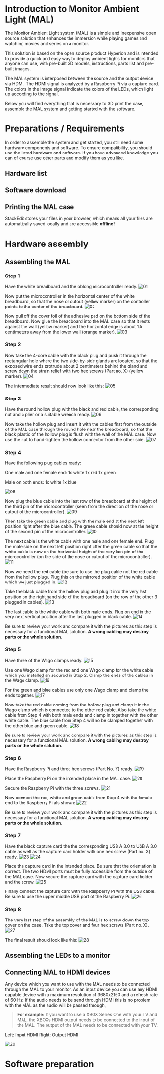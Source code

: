 # Introduction to Monitor Ambient Light (MAL)

The Monitor Ambient Light system (MAL) is a simple and inexpensive open source solution that enhances the immersion while playing games and watching movies and series on a monitor.

This solution is based on the open source product Hyperion and is intended to provide a quick and easy way to deploy ambient lights for monitors that anyone can use, with pre-built 3D models, instructions, parts list and pre-built images.

The MAL system is interposed between the source and the output device via HDMI. The HDMI signal is analyzed by a Raspberry Pi via a capture card. The colors in the image signal indicate the colors of the LEDs, which light up according to the signal.

Below you will find everything that is necessary to 3D print the case, assemble the MAL system and getting started with the software.

# Preparations / Requirements
In order to assemble the system and get started, you still need some hardware components and software. To ensure compatibility, you should use the listed hardware and software. If you have advanced knowledge you can of course use other parts and modify them as you like.
## Hardware list

## Software download

## Printing the MAL case

StackEdit stores your files in your browser, which means all your files are automatically saved locally and are accessible **offline!**

# Hardware assembly
## Assembling the MAL
### Step 1

Have the white breadboard and the oblong microcontroller ready.
![01](/pictures/01.jpeg)

Now put the microcontroller in the horizontal center of the white breadboard, so that the nose or cutout (yellow marker) on the controller points to the center of the breadboard.
![02](/pictures/02.jpeg)

Now pull off the cover foil of the adhesive pad on the bottom side of the breadboard. Now glue the breadboard into the MAL case so that it rests against the wall (yellow marker) and the horizontal edge is about 1.5 centimeters away from the lower wall (orange marker).
![03](/pictures/03.jpeg)

### Step 2

Now take the 4-core cable with the black plug and push it through the rectangular hole where the two side-by-side glands are located, so that the exposed wire ends protrude about 2 centimeters behind the gland and screw down the strain relief with two hex screws (Part no. X) (yellow marker).
![04](/pictures/04.jpeg)

The intermediate result should now look like this:
![05](/pictures/05.jpeg)

### Step 3

Have the round hollow plug with the black and red cable, the corresponding nut and a plier or a suitable wrench ready.
![06](/pictures/06.jpeg)

Now take the hollow plug and insert it with the cables first from the outside of the MAL case through the round hole near the breadboard, so that the black plastic of the hollow plug is flush with the wall of the MAL case.
Now use the nut to hand-tighten the hollow connector from the other side.
![07](/pictures/07.jpeg)

### Step 4

Have the following plug cables ready:

One male and one female end:
1x white
1x red
1x green

Male on both ends:
1x white
1x blue

![08](/pictures/08.jpeg)

Now plug the blue cable into the last row of the breadboard at the height of the third pin of the microcontroller (seen from the direction of the nose or cutout of the microcontroller).
![09](/pictures/09.jpeg)

Then take the green cable and plug with the male end at the next left position right after the blue cable. The green cable should now at the height of the second pin of the microcontroller.
![10](/pictures/10.jpeg)

The next cable is the white cable with one male and one female end.
Plug the male side on the next left position right after the green cable so that the white cable is now on the horizontal height of the very last pin of the microcontroller (on the side of the nose or cutout of the microcontroller).
![11](/pictures/11.jpeg)

Now we need the red cable (be sure to use the plug cable not the red cable from the hollow plug). Plug this on the mirrored position of the white cable which we just plugged in.
![12](/pictures/12.jpeg)

Take the black cable from the hollow plug and plug it into the very last position on the right hand side of the breadboard (on the row of the other 3 plugged in cables).
![13](/pictures/13.jpeg)

The last cable is the white cable with both male ends.
Plug on end in the very next vertical position after the last plugged in black cable.
![14](/pictures/14.jpeg)

Be sure to review your work and compare it with the pictures as this step is necessary for a functional MAL solution. **A wrong cabling may destroy parts or the whole solution.**

### Step 5

Have three of the Wago clamps ready.
![15](/pictures/15.jpeg)

Use one Wago clamp for the red and one Wago clamp for the white cable which you installed an secured in Step 2. Clamp the ends of the cables in the Wago clamp.
![16](/pictures/16.jpeg)

For the green and blue cables use only one Wago clamp and clamp the ends together.
![17](/pictures/17.jpeg)

Now take the red cable coming from the hollow plug and clamp it in the Wago clamp which is connected to the other red cable. Also take the white cable from Step 4 with both male ends and clamp in together with the other white cable. The blue cable from Step 4 will no be clamped together with the other blue and green cable.
![18](/pictures/18.jpeg)

Be sure to review your work and compare it with the pictures as this step is necessary for a functional MAL solution. **A wrong cabling may destroy parts or the whole solution.**

### Step 6

Have the Raspberry Pi and three hex screws (Part No. Y) ready.
![19](/pictures/19.jpeg)

Place the Raspberry Pi on the intended place in the MAL case.
![20](/pictures/20.jpeg)

Secure the Raspberry Pi with the three screws.
![21](/pictures/21.jpeg)

Now connect the red, white and green cable from Step 4 with the female end to the Raspberry Pi als shown:
![22](/pictures/22.jpeg)

Be sure to review your work and compare it with the pictures as this step is necessary for a functional MAL solution. **A wrong cabling may destroy parts or the whole solution.**

### Step 7

Have the black capture card the the corresponding USB A 3.0 to USB A 3.0 cable as well as the capture card holder with one hex screw (Part no. X) ready.
![23](/pictures/23.jpeg)
![24](/pictures/24.jpeg)

Place the capture card in the intended place. Be sure that the orientation is correct. The two HDMI ports must be fully accessible from the outside of the MAL case.
Now secure the capture card with the capture card holder and the screw.
![25](/pictures/25.jpeg)

Finally connect the capture card with the Raspberry Pi with the USB cable.
Be sure to use the upper middle USB port of the Raspberry Pi.
![26](/pictures/26.jpeg)

### Step 8

The very last step of the assembly of the MAL is to screw down the top cover on the case.
Take the top cover and four hex screws (Part no. X).
![27](/pictures/27.jpeg)

The final result should look like this:
![28](/pictures/28.jpeg)

## Assembling the LEDs to a monitor

## Connecting MAL to HDMI devices

Any device which you want to use with the MAL needs to be connected through the MAL to your monitor.
As an input device you can use any HDMI capable device with a maximum resolution of 3680x2160 and a refresh rate of 60 Hz.
If the audio needs to be send through HDMI this is no problem with the MAL as the audio will be passed through,

> **For example:** If you want to use a XBOX Series One with your TV and MAL, the XBOXs HDMI output needs to be connected to the input of the MAL. The output of the MAL needs to be connected with your TV.

Left: Input HDMI
Right: Output HDMI

![29](/pictures/29.jpeg)

# Software preparation
## 

